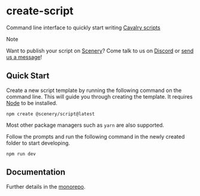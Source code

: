 # create-script

Command line interface to quickly start writing [Cavalry scripts](https://docs.cavalry.scenegroup.co/tech-info/scripting/getting-started/)

> [!NOTE]
> Want to publish your script on [Scenery](https://scenery.io)? Come talk to us on [Discord](https://discord.com/invite/dAmKYcfaff) or [send us a message](https://scenery.io/support)!

## Quick Start

Create a new script template by running the following command on the command line. This will guide you through creating the template. It requires [Node](https://nodejs.org/) to be installed.

```
npm create @scenery/script@latest
```

Most other package managers such as `yarn` are also supported.

Follow the prompts and run the following command in the newly created folder to start developing.

```
npm run dev
```

## Documentation

Further details in the [monorepo](https://github.com/scenery-io/create-script).
